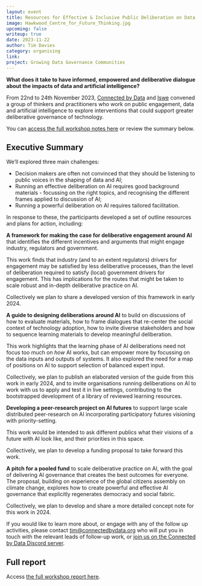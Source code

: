 ```yaml
---
layout: event
title: Resources for Effective & Inclusive Public Deliberation on Data & AI Governance (Design Lab)
image: Hawkwood_Centre_for_Future_Thinking.jpg
upcoming: false
writeup: true
date: 2023-11-22
author: Tim Davies
category: organising
link: 
project: Growing Data Governance Communities
---
```


**What does it take to have informed, empowered and deliberative dialogue about the impacts of data and artificial intelligence?**

From 22nd to 24th November 2023, [Connected by Data](https://connectedbydata.org/) and [Iswe](https://iswe.org/) convened a group of thinkers and practitioners who work on public engagement, data and artificial intelligence to explore interventions that could support greater deliberative governance of technology. 

<!--more-->

You can [access the full workshop notes here](https://docs.google.com/document/d/1jk0DwrqiX6GhbmwPetKsF6e-ZRt2tAeTgORSQwNO4mo/view) or review the summary below. 

## Executive Summary

We’ll explored three main challenges:

* Decision makers are often not convinced that they should be listening to public voices in the shaping of data and AI;
* Running an effective deliberation on AI requires good background materials - focussing on the right topics, and recognising the different frames applied to discussion of AI;
* Running a powerful deliberation on AI requires tailored facilitation. 

In response to these, the participants developed a set of outline resources and plans for action, including:

**A framework for making the case for deliberative engagement around AI** that identifies the different incentives and arguments that might engage industry, regulators and government.  

This work finds that industry (and to an extent regulators) drivers for engagement may be satisfied by less deliberative processes, than the level of deliberation required to satisfy (local) government drivers for engagement. This has implications for the routes that might be taken to scale robust and in-depth deliberative practice on AI. 

Collectively we plan to share a developed version of this framework in early 2024. 

**A guide to designing deliberations around AI** to build on discussions of how to evaluate materials, how to frame dialogues that re-center the social context of technology adoption, how to invite diverse stakeholders and how to sequence learning materials to develop meaningful deliberation.  

This work highlights that the learning phase of AI deliberations need not focus too much on _how_ AI works, but can empower more by focussing on the data inputs and outputs of systems. It also explored the need for a map of positions on AI to support selection of balanced expert input.  

Collectively, we plan to publish an elaborated version of the guide from this work in early 2024, and to invite organisations running deliberations on AI to work with us to apply and test it in live settings, contributing to the bootstrapped development of a library of reviewed learning resources. 

**Developing a peer-research project on AI futures** to support large scale distributed peer-research on AI incorporating participatory futures visioning with priority-setting. 

This work would be intended to ask different publics what their visions of a future with AI look like, and their priorities in this space.  

Collectively, we plan to develop a funding proposal to take forward this work. 

**A pitch for a pooled fund** to scale deliberative practice on AI, with the goal of delivering AI governance that creates the best outcomes for everyone. The proposal, building on experience of the global citizens assembly on climate change, explores how to create powerful and effective AI governance that explicitly regenerates democracy and social fabric. 

Collectively, we plan to develop and share a more detailed concept note for this work in 2024.  

If you would like to learn more about, or engage with any of the follow up activities, please contact [tim@connectedbydata.org](mailto:tim@connectedbydata.org) who will put you in touch with the relevant leads of follow-up work, or [join us on the Connected by Data Discord server](https://discord.gg/WqqZsRMSuU).

## Full report

Access [the full workshop report here](https://docs.google.com/document/d/1jk0DwrqiX6GhbmwPetKsF6e-ZRt2tAeTgORSQwNO4mo/edit).


